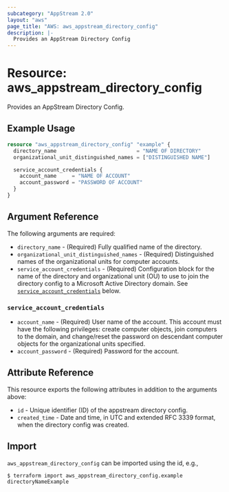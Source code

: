 ```yaml
---
subcategory: "AppStream 2.0"
layout: "aws"
page_title: "AWS: aws_appstream_directory_config"
description: |-
  Provides an AppStream Directory Config
---
```


# Resource: aws_appstream_directory_config

Provides an AppStream Directory Config.

## Example Usage

```terraform
resource "aws_appstream_directory_config" "example" {
  directory_name                          = "NAME OF DIRECTORY"
  organizational_unit_distinguished_names = ["DISTINGUISHED NAME"]

  service_account_credentials {
    account_name     = "NAME OF ACCOUNT"
    account_password = "PASSWORD OF ACCOUNT"
  }
}
```

## Argument Reference

The following arguments are required:

* `directory_name` - (Required) Fully qualified name of the directory.
* `organizational_unit_distinguished_names` - (Required) Distinguished names of the organizational units for computer accounts.
* `service_account_credentials` - (Required) Configuration block for the name of the directory and organizational unit (OU) to use to join the directory config to a Microsoft Active Directory domain. See [`service_account_credentials`](#service_account_credentials) below.

### `service_account_credentials`

* `account_name` - (Required) User name of the account. This account must have the following privileges: create computer objects, join computers to the domain, and change/reset the password on descendant computer objects for the organizational units specified.
* `account_password` - (Required) Password for the account.

## Attribute Reference

This resource exports the following attributes in addition to the arguments above:

* `id` - Unique identifier (ID) of the appstream directory config.
* `created_time` -  Date and time, in UTC and extended RFC 3339 format, when the directory config was created.

## Import

`aws_appstream_directory_config` can be imported using the id, e.g.,

```
$ terraform import aws_appstream_directory_config.example directoryNameExample
```
